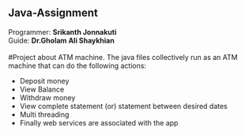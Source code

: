 ## Java-Assignment
  Programmer: **Srikanth Jonnakuti** </br>
  Guide: **Dr.Gholam Ali Shaykhian** </br>
</br>
#Project about ATM machine. 
The java files collectively run as an ATM machine that can do the following actions:
 * Deposit money
 * View Balance
 * Withdraw money
 * View complete statement (or) statement between desired dates
 * Multi threading 
 * Finally web services are associated with the app
 
 
